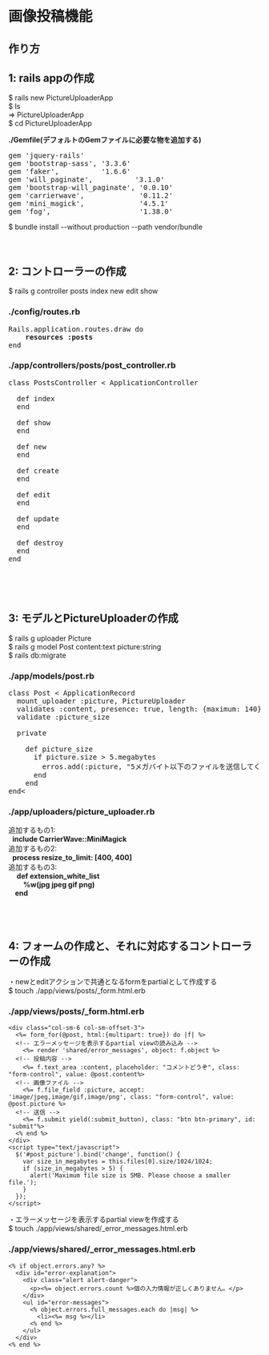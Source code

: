 # 画像投稿機能

## 作り方

## 1: rails appの作成
$ rails new PictureUploaderApp<br>
$ ls<br>
=> PictureUploaderApp<br>
$ cd PictureUploaderApp<br>

<strong>./Gemfile(デフォルトのGemファイルに必要な物を追加する)</strong><br>
<pre>
gem 'jquery-rails'
gem 'bootstrap-sass', '3.3.6'
gem 'faker',          '1.6.6'
gem 'will_paginate',          '3.1.0'
gem 'bootstrap-will_paginate', '0.0.10'
gem 'carrierwave',             '0.11.2'
gem 'mini_magick',             '4.5.1'
gem 'fog',                     '1.38.0'
</pre>

$ bundle install --without production --path vendor/bundle
<br><br><br>


## 2: コントローラーの作成
$ rails g controller posts index new edit show

### ./config/routes.rb
<pre>
Rails.application.routes.draw do
    <strong>resources :posts</strong>
end
</pre>

### ./app/controllers/posts/post_controller.rb
<pre>
class PostsController < ApplicationController<br>
  def index
  end

  def show
  end

  def new
  end

  def create
  end

  def edit
  end

  def update
  end

  def destroy
  end
end
</pre>
<br><br><br>


## 3: モデルとPictureUploaderの作成
$ rails g uploader Picture<br>
$ rails g model Post content:text picture:string<br>
$ rails db:migrate<br>

### ./app/models/post.rb
<pre>
class Post < ApplicationRecord
  mount_uploader :picture, PictureUploader
  validates :content, presence: true, length: {maximum: 140}
  validate :picture_size

  private<br>
    def picture_size
      if picture.size > 5.megabytes
        erros.add(:picture, "5メガバイト以下のファイルを送信してください")
      end
    end
end<
</pre>

### ./app/uploaders/picture_uploader.rb
追加するもの1:<br>
&nbsp;  <strong>include CarrierWave::MiniMagick</strong><br>
追加するもの2:<br>
&nbsp;  <strong>process resize_to_limit: [400, 400]</strong><br>
追加するもの3:<br>
<strong>
    &nbsp;  def extension_white_list<br>
    &nbsp; &nbsp;     %w(jpg jpeg gif png)<br>
    &nbsp;  end<br>
</strong>
<br><br><br>


## 4: フォームの作成と、それに対応するコントローラーの作成

・newとeditアクションで共通となるformをpartialとして作成する<br>
$ touch ./app/views/posts/_form.html.erb
### ./app/views/posts/_form.html.erb

```
<div class="col-sm-6 col-sm-offset-3">
  <%= form_for(@post, html:{multipart: true}) do |f| %>
  <!-- エラーメッセージを表示するpartial viewの読み込み -->
    <%= render 'shared/error_messages', object: f.object %>
  <!-- 投稿内容 -->  
    <%= f.text_area :content, placeholder: "コメントどうぞ", class: "form-control", value: @post.content%>
  <!-- 画像ファイル -->   
    <%= f.file_field :picture, accept: 'image/jpeg,image/gif,image/png', class: "form-control", value: @post.picture %>
  <!-- 送信 -->
    <%= f.submit yield(:submit_button), class: "btn btn-primary", id: "submit"%>
  <% end %>
</div>
<script type="text/javascript">
  $('#post_picture').bind('change', function() {
    var size_in_megabytes = this.files[0].size/1024/1024;
    if (size_in_megabytes > 5) {
      alert('Maximum file size is 5MB. Please choose a smaller file.');
    }
  });
</script>
```

・エラーメッセージを表示するpartial viewを作成する<br>
$ touch ./app/views/shared/_error_messages.html.erb
### ./app/views/shared/_error_messages.html.erb

```
<% if object.errors.any? %>
  <div id="error-explanation">
    <div class="alert alert-danger">
      <p><%= object.errors.count %>個の入力情報が正しくありません。</p>
    </div>
    <ul id="error-messages">
      <% object.errors.full_messages.each do |msg| %>
        <li><%= msg %></li>
      <% end %>
    </ul>
  </div>
<% end %>
```




